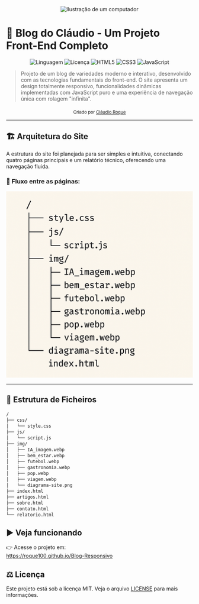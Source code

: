 
<div align="center">
  <img src="https://raw.githubusercontent.com/MicaelliMedeiros/micaellimedeiros/master/image/computer-illustration.png" alt="Ilustração de um computador" width="400"/>
</div>

# 🚀 Blog do Cláudio - Um Projeto Front-End Completo

<p align="center">
  <img alt="Linguagem" src="https://img.shields.io/badge/Linguagem-PT--BR-blue.svg">
  <img alt="Licença" src="https://img.shields.io/badge/license-MIT-brightgreen.svg">
  <img alt="HTML5" src="https://img.shields.io/badge/HTML5-E34F26?style=for-the-badge&logo=html5&logoColor=white">
  <img alt="CSS3" src="https://img.shields.io/badge/CSS3-1572B6?style=for-the-badge&logo=css3&logoColor=white">
  <img alt="JavaScript" src="https://img.shields.io/badge/JavaScript-F7DF1E?style=for-the-badge&logo=javascript&logoColor=black">
</p>

> Projeto de um blog de variedades moderno e interativo, desenvolvido com as tecnologias fundamentais do front-end. O site apresenta um design totalmente responsivo, funcionalidades dinâmicas implementadas com JavaScript puro e uma experiência de navegação única com rolagem "infinita".

<div align="center">
  <sub>Criado por <a href="https://www.linkedin.com/in/roquenobre/">Cláudio Roque</a></sub>
</div>

---

## 🏗️ Arquitetura do Site

A estrutura do site foi planejada para ser simples e intuitiva, conectando quatro páginas principais e um relatório técnico, oferecendo uma navegação fluida.

### 🔗 Fluxo entre as páginas:

<div align="center">
  <img src="./img/diagrama-site.png" alt="Diagrama de navegação do site">
</div>

---

## 📂 Estrutura de Ficheiros

```plaintext
/
├── css/
│   └── style.css
├── js/
│   └── script.js
├── img/
│   ├── IA_imagem.webp
│   ├── bem_estar.webp
│   ├── futebol.webp
│   ├── gastronomia.webp
│   ├── pop.webp
│   ├── viagem.webp
│   └── diagrama-site.png
├── index.html
├── artigos.html
├── sobre.html
├── contato.html
└── relatorio.html
```

## ▶️ Veja funcionando

👉 Acesse o projeto em:  
https://roque100.github.io/Blog-Responsivo

## ⚖️ Licença

Este projeto está sob a licença MIT. Veja o arquivo [LICENSE](./LICENSE) para mais informações.
